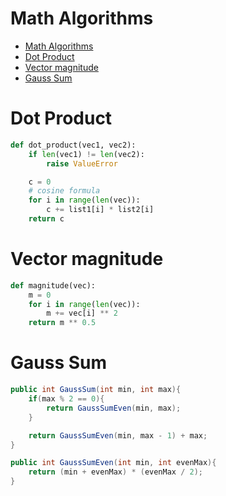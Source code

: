 # Math Algorithms

- [Math Algorithms](#math-algorithms)
- [Dot Product](#dot-product)
- [Vector magnitude](#vector-magnitude)
- [Gauss Sum](#gauss-sum)

# Dot Product

```python
def dot_product(vec1, vec2):
    if len(vec1) != len(vec2):
        raise ValueError

    c = 0
    # cosine formula 
    for i in range(len(vec)):
        c += list1[i] * list2[i]
    return c
```

# Vector magnitude

```python
def magnitude(vec):
    m = 0
    for i in range(len(vec)):
        m += vec[i] ** 2
    return m ** 0.5
```

# Gauss Sum

```c#
public int GaussSum(int min, int max){
    if(max % 2 == 0){
        return GaussSumEven(min, max);
    }

    return GaussSumEven(min, max - 1) + max;
}

public int GaussSumEven(int min, int evenMax){
    return (min + evenMax) * (evenMax / 2);
}
```